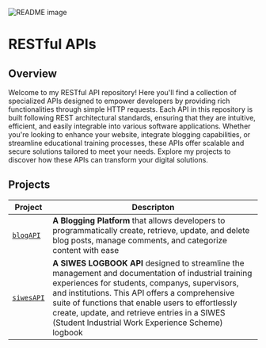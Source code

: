 <picture> <source media="(prefers-color-scheme: dark)" srcset="https://i.imgur.com/tIPVJxj.jpeg"> <source media="(prefers-color-scheme: light)" srcset="https://i.imgur.com/tIPVJxj.jpeg"> <img alt="README image" src="https://i.imgur.com/tIPVJxj.jpeg"> </picture>

# RESTful APIs

## Overview
Welcome to my RESTful API repository! Here you'll find a collection of specialized APIs designed to empower developers by providing rich functionalities through simple HTTP requests. Each API in this repository is built following REST architectural standards, ensuring that they are intuitive, efficient, and easily integrable into various software applications. Whether you're looking to enhance your website, integrate blogging capabilities, or streamline educational training processes, these APIs offer scalable and secure solutions tailored to meet your needs. Explore my projects to discover how these APIs can transform your digital solutions.

## Projects

| Project | Descripton |
| ------- | ---------- |
| [`blogAPI`](./blogAPI/) | **A Blogging Platform** that allows developers to programmatically create, retrieve, update, and delete blog posts, manage comments, and categorize content with ease |
| [`siwesAPI`](./siwesAPI/) | **A SIWES LOGBOOK API** designed to streamline the management and documentation of industrial training experiences for students, companys, supervisors, and institutions. This API offers a comprehensive suite of functions that enable users to effortlessly create, update, and retrieve entries in a SIWES (Student Industrial Work Experience Scheme) logbook |
